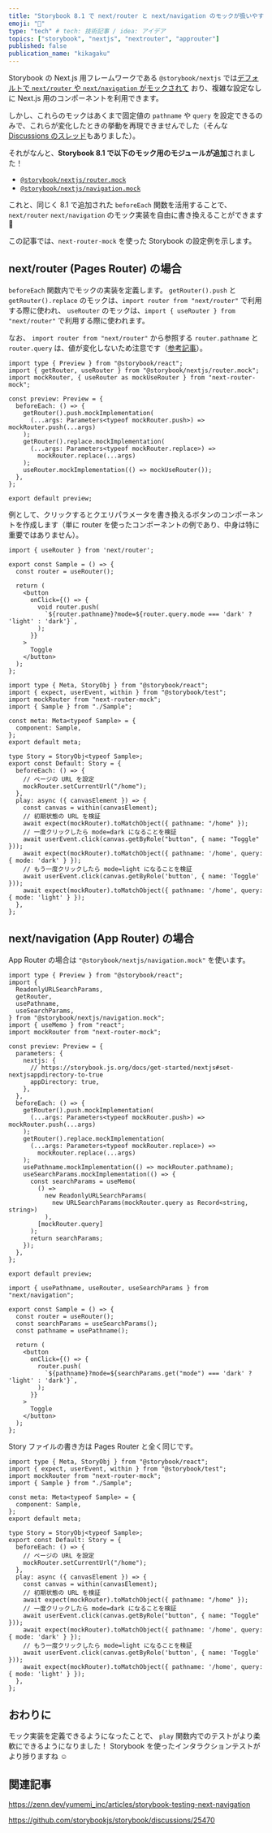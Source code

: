 ```yaml
---
title: "Storybook 8.1 で next/router と next/navigation のモックが扱いやすくなったよ" #を使ってテストを便利に、next-router-mock を使っちゃおう
emoji: "🙌"
type: "tech" # tech: 技術記事 / idea: アイデア
topics: ["storybook", "nextjs", "nextrouter", "approuter"]
published: false
publication_name: "kikagaku"
---
```


Storybook の Next.js 用フレームワークである `@storybook/nextjs` では[デフォルトで `next/router` や `next/navigation` がモックされて](https://storybook.js.org/blog/integrate-nextjs-and-storybook-automatically/) おり、複雑な設定なしに Next.js 用のコンポーネントを利用できます。

しかし、これらのモックはあくまで固定値の `pathname` や `query` を設定できるのみで、これらが変化したときの挙動を再現できませんでした（そんな [Discussions のスレッド](https://github.com/storybookjs/storybook/discussions/25470)もありました）。

それがなんと、**Storybook 8.1 で以下のモック用のモジュールが追加**されました！

- [`@storybook/nextjs/router.mock`](https://storybook.js.org/docs/get-started/nextjs#storybooknextjsroutermock)
- [`@storybook/nextjs/navigation.mock`](https://storybook.js.org/docs/get-started/nextjs#storybooknextjsnavigationmock)

これと、同じく 8.1 で追加された `beforeEach` 関数を活用することで、 `next/router` `next/navigation` のモック実装を自由に書き換えることができます 🎉

この記事では、`next-router-mock` を使った Storybook の設定例を示します。

## next/router (Pages Router) の場合

`beforeEach` 関数内でモックの実装を定義します。
`getRouter().push` と `getRouter().replace` のモックは、`import router from "next/router"` で利用する際に使われ、
`useRouter` のモックは、`import { useRouter } from "next/router"` で利用する際に使われます。

なお、 `import router from "next/router"` から参照する `router.pathname` と `router.query` は、値が変化しないため注意です（[参考記事](https://zenn.dev/yoshiishunichi/articles/ed67d3cf1b9b41)）。

```tsx:.storybook/preview.tsx
import type { Preview } from "@storybook/react";
import { getRouter, useRouter } from "@storybook/nextjs/router.mock";
import mockRouter, { useRouter as mockUseRouter } from "next-router-mock";

const preview: Preview = {
  beforeEach: () => {
    getRouter().push.mockImplementation(
      (...args: Parameters<typeof mockRouter.push>) => mockRouter.push(...args)
    );
    getRouter().replace.mockImplementation(
      (...args: Parameters<typeof mockRouter.replace>) =>
        mockRouter.replace(...args)
    );
    useRouter.mockImplementation(() => mockUseRouter());
  },
};

export default preview;
```

例として、クリックするとクエリパラメータを書き換えるボタンのコンポーネントを作成します（単に router を使ったコンポーネントの例であり、中身は特に重要ではありません）。

```tsx:src/components/Sample.tsx
import { useRouter } from 'next/router';

export const Sample = () => {
  const router = useRouter();

  return (
    <button
      onClick={() => {
        void router.push(
          `${router.pathname}?mode=${router.query.mode === 'dark' ? 'light' : 'dark'}`,
        );
      }}
    >
      Toggle
    </button>
  );
};
```

```tsx:src/components/Sample.stories.tsx
import type { Meta, StoryObj } from "@storybook/react";
import { expect, userEvent, within } from "@storybook/test";
import mockRouter from "next-router-mock";
import { Sample } from "./Sample";

const meta: Meta<typeof Sample> = {
  component: Sample,
};
export default meta;

type Story = StoryObj<typeof Sample>;
export const Default: Story = {
  beforeEach: () => {
    // ページの URL を設定
    mockRouter.setCurrentUrl("/home");
  },
  play: async ({ canvasElement }) => {
    const canvas = within(canvasElement);
    // 初期状態の URL を検証
    await expect(mockRouter).toMatchObject({ pathname: "/home" });
    // 一度クリックしたら mode=dark になることを検証
    await userEvent.click(canvas.getByRole("button", { name: "Toggle" }));
    await expect(mockRouter).toMatchObject({ pathname: '/home', query: { mode: 'dark' } });
    // もう一度クリックしたら mode=light になることを検証
    await userEvent.click(canvas.getByRole('button', { name: 'Toggle' }));
    await expect(mockRouter).toMatchObject({ pathname: '/home', query: { mode: 'light' } });
  },
};
```

## next/navigation (App Router) の場合

App Router の場合は `"@storybook/nextjs/navigation.mock"` を使います。

```tsx:.storybook/preview.tsx
import type { Preview } from "@storybook/react";
import {
  ReadonlyURLSearchParams,
  getRouter,
  usePathname,
  useSearchParams,
} from "@storybook/nextjs/navigation.mock";
import { useMemo } from "react";
import mockRouter from "next-router-mock";

const preview: Preview = {
  parameters: {
    nextjs: {
      // https://storybook.js.org/docs/get-started/nextjs#set-nextjsappdirectory-to-true
      appDirectory: true,
    },
  },
  beforeEach: () => {
    getRouter().push.mockImplementation(
      (...args: Parameters<typeof mockRouter.push>) => mockRouter.push(...args)
    );
    getRouter().replace.mockImplementation(
      (...args: Parameters<typeof mockRouter.replace>) =>
        mockRouter.replace(...args)
    );
    usePathname.mockImplementation(() => mockRouter.pathname);
    useSearchParams.mockImplementation(() => {
      const searchParams = useMemo(
        () =>
          new ReadonlyURLSearchParams(
            new URLSearchParams(mockRouter.query as Record<string, string>)
          ),
        [mockRouter.query]
      );
      return searchParams;
    });
  },
};

export default preview;
```

```tsx:src/app/_components/Sample.tsx
import { usePathname, useRouter, useSearchParams } from "next/navigation";

export const Sample = () => {
  const router = useRouter();
  const searchParams = useSearchParams();
  const pathname = usePathname();

  return (
    <button
      onClick={() => {
        router.push(
          `${pathname}?mode=${searchParams.get("mode") === 'dark' ? 'light' : 'dark'}`,
        );
      }}
    >
      Toggle
    </button>
  );
};
```

Story ファイルの書き方は Pages Router と全く同じです。

```tsx:src/app/_components/Sample.stories.tsx
import type { Meta, StoryObj } from "@storybook/react";
import { expect, userEvent, within } from "@storybook/test";
import mockRouter from "next-router-mock";
import { Sample } from "./Sample";

const meta: Meta<typeof Sample> = {
  component: Sample,
};
export default meta;

type Story = StoryObj<typeof Sample>;
export const Default: Story = {
  beforeEach: () => {
    // ページの URL を設定
    mockRouter.setCurrentUrl("/home");
  },
  play: async ({ canvasElement }) => {
    const canvas = within(canvasElement);
    // 初期状態の URL を検証
    await expect(mockRouter).toMatchObject({ pathname: "/home" });
    // 一度クリックしたら mode=dark になることを検証
    await userEvent.click(canvas.getByRole("button", { name: "Toggle" }));
    await expect(mockRouter).toMatchObject({ pathname: '/home', query: { mode: 'dark' } });
    // もう一度クリックしたら mode=light になることを検証
    await userEvent.click(canvas.getByRole('button', { name: 'Toggle' }));
    await expect(mockRouter).toMatchObject({ pathname: '/home', query: { mode: 'light' } });
  },
};
```

## おわりに

モック実装を定義できるようになったことで、 `play` 関数内でのテストがより柔軟にできるようになりました！
Storybook を使ったインタラクションテストがより捗りますね ☺️

## 関連記事

https://zenn.dev/yumemi_inc/articles/storybook-testing-next-navigation

https://github.com/storybookjs/storybook/discussions/25470
